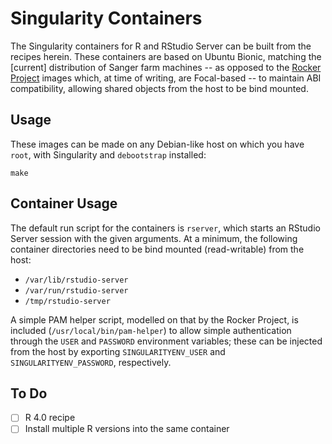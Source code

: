 # Singularity Containers

The Singularity containers for R and RStudio Server can be built from
the recipes herein. These containers are based on Ubuntu Bionic,
matching the [current] distribution of Sanger farm machines -- as
opposed to the [Rocker Project](https://www.rocker-project.org) images
which, at time of writing, are Focal-based -- to maintain ABI
compatibility, allowing shared objects from the host to be bind mounted.

## Usage

These images can be made on any Debian-like host on which you have
`root`, with Singularity and `debootstrap` installed:

    make

## Container Usage

The default run script for the containers is `rserver`, which starts an
RStudio Server session with the given arguments. At a minimum, the
following container directories need to be bind mounted (read-writable)
from the host:

* `/var/lib/rstudio-server`
* `/var/run/rstudio-server`
* `/tmp/rstudio-server`

A simple PAM helper script, modelled on that by the Rocker Project, is
included (`/usr/local/bin/pam-helper`) to allow simple authentication
through the `USER` and `PASSWORD` environment variables; these can be
injected from the host by exporting `SINGULARITYENV_USER` and
`SINGULARITYENV_PASSWORD`, respectively.

## To Do

* [ ] R 4.0 recipe
* [ ] Install multiple R versions into the same container
